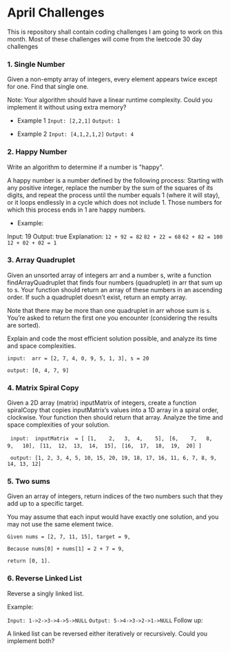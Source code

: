 # April Challenges
This is repository shall contain coding challenges I am going to work on this month. Most of these challenges will come from the leetcode 30 day challenges

### 1. Single Number
Given a non-empty array of integers, every element appears twice except for one. Find that single one.

Note:
Your algorithm should have a linear runtime complexity. Could you implement it without using extra memory?

- Example 1
```Input: [2,2,1]```
```Output: 1```

- Example 2
```Input: [4,1,2,1,2]```
```Output: 4```

### 2. Happy Number
Write an algorithm to determine if a number is "happy".

A happy number is a number defined by the following process: Starting with any positive integer, replace the number by the sum of the squares of its digits, and repeat the process until the number equals 1 (where it will stay), or it loops endlessly in a cycle which does not include 1. Those numbers for which this process ends in 1 are happy numbers.

- Example: 

Input: 19
Output: true
Explanation: 
``` 12 + 92 = 82 ```
``` 82 + 22 = 68 ```
``` 62 + 82 = 100 ```
``` 12 + 02 + 02 = 1 ```

### 3. Array Quadruplet
Given an unsorted array of integers arr and a number s, write a function findArrayQuadruplet that finds four numbers (quadruplet) in arr that sum up to s. Your function should return an array of these numbers in an ascending order. If such a quadruplet doesn’t exist, return an empty array.

Note that there may be more than one quadruplet in arr whose sum is s. You’re asked to return the first one you encounter (considering the results are sorted).

Explain and code the most efficient solution possible, and analyze its time and space complexities.

```input:  arr = [2, 7, 4, 0, 9, 5, 1, 3], s = 20```

```output: [0, 4, 7, 9]```

### 4. Matrix Spiral Copy

Given a 2D array (matrix) inputMatrix of integers, create a function spiralCopy that copies inputMatrix’s values into a 1D array in a spiral order, clockwise. Your function then should return that array. Analyze the time and space complexities of your solution.

``` input:  inputMatrix  = [ [1,    2,   3,  4,    5],```
                         ``` [6,    7,   8,  9,   10],```
                         ``` [11,  12,  13,  14,  15],```
                         ``` [16,  17,  18,  19,  20] ]```

``` output: [1, 2, 3, 4, 5, 10, 15, 20, 19, 18, 17, 16, 11, 6, 7, 8, 9, 14, 13, 12]```

### 5. Two sums

Given an array of integers, return indices of the two numbers such that they add up to a specific target.

You may assume that each input would have exactly one solution, and you may not use the same element twice.

```Given nums = [2, 7, 11, 15], target = 9,```

```Because nums[0] + nums[1] = 2 + 7 = 9,```

```return [0, 1].```

### 6. Reverse Linked List

Reverse a singly linked list.

Example:

```Input: 1->2->3->4->5->NULL```
```Output: 5->4->3->2->1->NULL```
Follow up:

A linked list can be reversed either iteratively or recursively. Could you implement both?